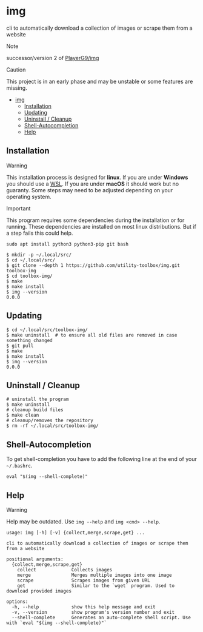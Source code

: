 # img
cli to automatically download a collection of images or scrape them from a website

> [!NOTE]
> successor/version 2 of [PlayerG9/img](https://github.com/PlayerG9/img)

> [!CAUTION]
> This project is in an early phase and may be unstable or some features are missing.

<!-- TOC -->
* [img](#img)
  * [Installation](#installation)
  * [Updating](#updating)
  * [Uninstall / Cleanup](#uninstall--cleanup)
  * [Shell-Autocompletion](#shell-autocompletion)
  * [Help](#help)
<!-- TOC -->

## Installation

> [!WARNING]
> This installation process is designed for **linux**.
> If you are under **Windows** you should use a [WSL](https://learn.microsoft.com/en-us/windows/wsl/install).
> If you are under **macOS** it should work but no guaranty.
> Some steps may need to be adjusted depending on your operating system.

> [!IMPORTANT]
> This program requires some dependencies during the installation or for running.
> These dependencies are installed on most linux distributions.
> But if a step fails this could help.
> ```shell
> sudo apt install python3 python3-pip git bash
> ```

```shell
$ mkdir -p ~/.local/src/
$ cd ~/.local/src/
$ git clone --depth 1 https://github.com/utility-toolbox/img.git toolbox-img
$ cd toolbox-img/
$ make
$ make install
$ img --version
0.0.0
```

## Updating

```shell
$ cd ~/.local/src/toolbox-img/
$ make uninstall  # to ensure all old files are removed in case something changed
$ git pull
$ make
$ make install
$ img --version
0.0.0
```

## Uninstall / Cleanup

```shell
# uninstall the program
$ make uninstall
# cleanup build files
$ make clean
# cleanup/removes the repository
$ rm -rf ~/.local/src/toolbox-img/
```

## Shell-Autocompletion

To get shell-completion you have to add the following line at the end of your `~/.bashrc`.

```shell
eval "$(img --shell-complete)"
```

<!--
> [!CAUTION]
> This above is for bash.
> If you use another shell (zsh, tcsh, fish or powershell)
> then `img --shellcomplete <shell>` can still generate valid shell-code
> that can be executed via the others shell equivalent of eval.
-->

## Help

> [!WARNING]
> Help may be outdated. Use `img --help` and `img <cmd> --help`.

```text
usage: img [-h] [-v] {collect,merge,scrape,get} ...

cli to automatically download a collection of images or scrape them from a website

positional arguments:
  {collect,merge,scrape,get}
    collect             Collects images
    merge               Merges multiple images into one image
    scrape              Scrapes images from given URL
    get                 Similar to the `wget` program. Used to download provided images

options:
  -h, --help            show this help message and exit
  -v, --version         show program's version number and exit
  --shell-complete      Generates an auto-complete shell script. Use with `eval "$(img --shell-complete)"`
```
